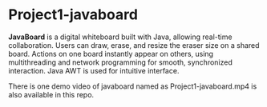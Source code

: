 # Project1-javaboard
**JavaBoard** is a digital whiteboard built with Java, allowing real-time collaboration. Users can draw, erase, and resize the eraser size on a shared board. Actions on one board instantly appear on others, using multithreading and network programming for smooth, synchronized interaction. Java AWT is used for intuitive interface.

There is one demo video of javaboard named as Project1-javaboard.mp4 is also available in this repo.
